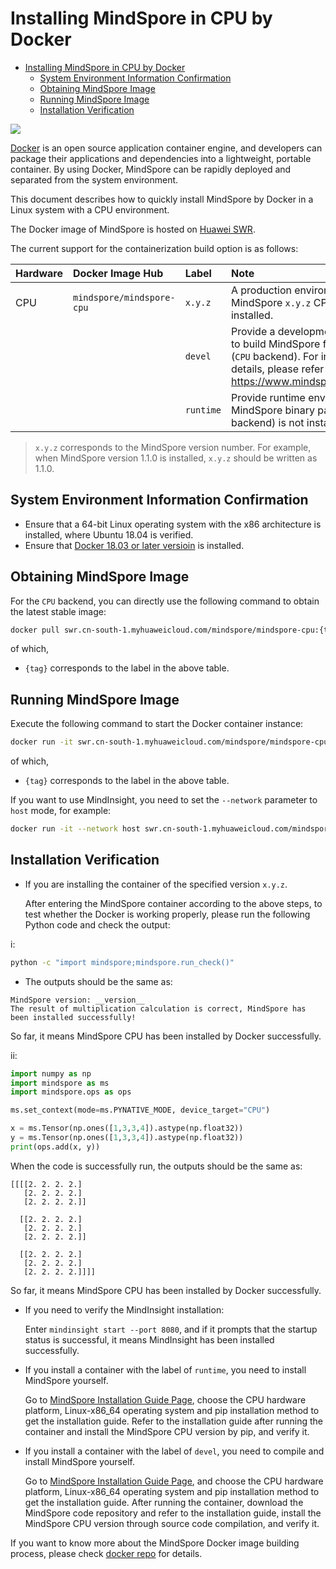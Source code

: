 # Installing MindSpore in CPU by Docker

<!-- TOC -->

- [Installing MindSpore in CPU by Docker](#installing-mindSpore-in-cpu-by-docker)
    - [System Environment Information Confirmation](#system-environment-information-confirmation)
    - [Obtaining MindSpore Image](#obtaining-mindspore-image)
    - [Running MindSpore Image](#running-mindspore-image)
    - [Installation Verification](#installation-verification)

<!-- /TOC -->

<a href="https://gitee.com/mindspore/docs/blob/r1.10/install/mindspore_cpu_install_docker_en.md" target="_blank"><img src="https://mindspore-website.obs.cn-north-4.myhuaweicloud.com/website-images/r1.9/resource/_static/logo_source_en.png"></a>

[Docker](https://docs.docker.com/get-docker/) is an open source application container engine, and developers can package their applications and dependencies into a lightweight, portable container. By using Docker, MindSpore can be rapidly deployed and separated from the system environment.

This document describes how to quickly install MindSpore by Docker in a Linux system with a CPU environment.

The Docker image of MindSpore is hosted on [Huawei SWR](https://support.huaweicloud.com/swr/index.html).

The current support for the containerization build option is as follows:

| Hardware   | Docker Image Hub                | Label                       | Note                                       |
| :----- | :------------------------ | :----------------------- | :--------------------------------------- |
| CPU    | `mindspore/mindspore-cpu` | `x.y.z`                  | A production environment with the MindSpore `x.y.z` CPU version pre-installed.       |
|        |                           | `devel`                  | Provide a development environment to build MindSpore from the source (`CPU` backend). For installation details, please refer to <https://www.mindspore.cn/install/en>. |
|        |                           | `runtime`                | Provide runtime environment, MindSpore binary package (`CPU` backend) is not installed.         |

> `x.y.z` corresponds to the MindSpore version number. For example, when MindSpore version 1.1.0 is installed, `x.y.z` should be written as 1.1.0.

## System Environment Information Confirmation

- Ensure that a 64-bit Linux operating system with the x86 architecture is installed, where Ubuntu 18.04 is verified.
- Ensure that [Docker 18.03 or later versioin](https://docs.docker.com/get-docker/) is installed.

## Obtaining MindSpore Image

For the `CPU` backend, you can directly use the following command to obtain the latest stable image:

```bash
docker pull swr.cn-south-1.myhuaweicloud.com/mindspore/mindspore-cpu:{tag}
```

of which,

- `{tag}` corresponds to the label in the above table.

## Running MindSpore Image

Execute the following command to start the Docker container instance:

```bash
docker run -it swr.cn-south-1.myhuaweicloud.com/mindspore/mindspore-cpu:{tag} /bin/bash
```

of which,

- `{tag}` corresponds to the label in the above table.

If you want to use MindInsight, you need to set the `--network` parameter to `host` mode, for example:

```bash
docker run -it --network host swr.cn-south-1.myhuaweicloud.com/mindspore/mindspore-cpu:{tag} /bin/bash
```

## Installation Verification

- If you are installing the container of the specified version `x.y.z`.

    After entering the MindSpore container according to the above steps, to test whether the Docker is working properly, please run the following Python code and check the output:

i:

```bash
python -c "import mindspore;mindspore.run_check()"
```

- The outputs should be the same as:

```text
MindSpore version: __version__
The result of multiplication calculation is correct, MindSpore has been installed successfully!
```

So far, it means MindSpore CPU has been installed by Docker successfully.

ii:

```python
import numpy as np
import mindspore as ms
import mindspore.ops as ops

ms.set_context(mode=ms.PYNATIVE_MODE, device_target="CPU")

x = ms.Tensor(np.ones([1,3,3,4]).astype(np.float32))
y = ms.Tensor(np.ones([1,3,3,4]).astype(np.float32))
print(ops.add(x, y))
```

When the code is successfully run, the outputs should be the same as:

```text
[[[[2. 2. 2. 2.]
   [2. 2. 2. 2.]
   [2. 2. 2. 2.]]

  [[2. 2. 2. 2.]
   [2. 2. 2. 2.]
   [2. 2. 2. 2.]]

  [[2. 2. 2. 2.]
   [2. 2. 2. 2.]
   [2. 2. 2. 2.]]]]
```

So far, it means MindSpore CPU has been installed by Docker successfully.

- If you need to verify the MindInsight installation:

    Enter ```mindinsight start --port 8080```, and if it prompts that the startup status is successful, it means MindInsight has been installed successfully.

- If you install a container with the label of `runtime`, you need to install MindSpore yourself.

    Go to [MindSpore Installation Guide Page](https://www.mindspore.cn/install/en), choose the CPU hardware platform, Linux-x86_64 operating system and pip installation method to get the installation guide. Refer to the installation guide after running the container and install the MindSpore CPU version by pip, and verify it.

- If you install a container with the label of `devel`, you need to compile and install MindSpore yourself.

    Go to [MindSpore Installation Guide Page](https://www.mindspore.cn/install/en), and choose the CPU hardware platform, Linux-x86_64 operating system and pip installation method to get the installation guide. After running the container, download the MindSpore code repository and refer to the installation guide, install the MindSpore CPU version through source code compilation, and verify it.

If you want to know more about the MindSpore Docker image building process, please check [docker repo](https://gitee.com/mindspore/mindspore/blob/r1.10/scripts/docker/README.md#) for details.
